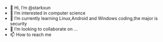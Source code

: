 - 👋 Hi, I’m @starkxun
- 👀 I’m interested in computer science
- 🌱 I’m currently learning Linux,Android and Windows coding,the major is security
- 💞️ I’m looking to collaborate on ...
- 📫 How to reach me 

<!---
starkxun/starkxun is a ✨ special ✨ repository because its `README.md` (this file) appears on your GitHub profile.
You can click the Preview link to take a look at your changes.
--->

